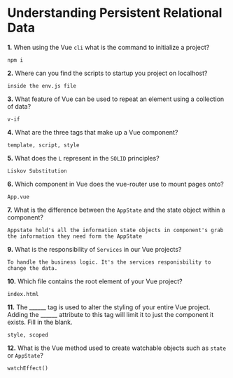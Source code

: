 # Understanding Persistent Relational Data

**1.** When using the Vue `cli` what is the command to initialize a project?
<!-- enter you answer in the space below -->
```
npm i
```
**2.** Where can you find the scripts to startup you project on localhost?
<!-- enter you answer in the space below -->
```
inside the env.js file
```
**3.** What feature of Vue can be used to repeat an element using a collection of data?
<!-- enter you answer in the space below -->
```
v-if
```
**4.** What are the three tags that make up a Vue component?
<!-- enter you answer in the space below -->
```
template, script, style
```
**5.** What does the `L` represent in the `SOLID` principles?
<!-- enter you answer in the space below -->
```
Liskov Substitution
```
**6.** Which component in Vue does the vue-router use to mount pages onto?
<!-- enter you answer in the space below -->
```
App.vue
```
**7.** What is the difference between the `AppState` and the state object within a component?
<!-- enter you answer in the space below -->
```
Appstate hold's all the information state objects in component's grab the information they need form the AppState
```
**9.** What is the responsibility of `Services` in our Vue projects?
<!-- enter you answer in the space below -->
```
To handle the business logic. It's the services responisbility to change the data. 
```
**10.** Which file contains the root element of your Vue project?
<!-- enter you answer in the space below -->
```
index.html
```
**11.** The ______ tag is used to alter the styling of your entire Vue project.  Adding the ______ attribute to this tag will limit it to just the component it exists.  Fill in the blank.
<!-- enter you answer in the space below -->
```
style, scoped
```
**12.** What is the Vue method used to create watchable objects such as `state` or `AppState`?
<!-- enter you answer in the space below -->
```
watchEffect()
```